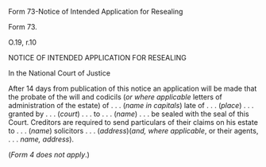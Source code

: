Form 73-Notice of Intended Application for Resealing

Form 73.

O.19, r.10

NOTICE OF INTENDED APPLICATION FOR RESEALING

In the National Court of Justice

After 14 days from publication of this notice an application will be
made that the probate of the will and codicils (*or where applicable*
letters of administration of the estate) of . . . (*name in capitals*)
late of . . . (*place*) . . . granted by . . . (*court*) . . . to . . .
(*name*) . . . be sealed with the seal of this Court. Creditors are
required to send particulars of their claims on his estate to . . .
(*name*) solicitors . . . (*address*)(*and, where applicable*, or their
agents, . . . *name, address*).

(*Form 4 does not apply*.)


